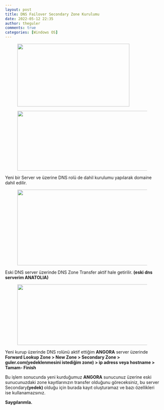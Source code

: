 ```yaml
---
layout: post
title: DNS Failover Secondary Zone Kurulumu
date: 2022-05-12 22:35
author: theguler
comments: true
categories: [Windows OS]
---
```

<!-- wp:image {"id":2765,"width":366,"height":205,"sizeSlug":"large","linkDestination":"none"} -->
<figure class="wp-block-image size-large is-resized"><img src="https://theguler.wordpress.com/wp-content/uploads/2022/04/dns_nedir.webp?w=731" alt="" class="wp-image-2765" width="366" height="205" /></figure>
<!-- /wp:image -->

<!-- wp:image {"id":3103,"width":608,"height":195,"sizeSlug":"large","linkDestination":"none"} -->
<figure class="wp-block-image size-large is-resized"><img src="https://theguler.wordpress.com/wp-content/uploads/2022/05/dns1.png?w=1010" alt="" class="wp-image-3103" width="608" height="195" /></figure>
<!-- /wp:image -->

<!-- wp:paragraph -->
<p>Yeni bir Server ve üzerine DNS rolü de  dahil kurulumu yapılarak domaine dahil edilir.</p>
<!-- /wp:paragraph -->

<!-- wp:image {"id":3115,"width":774,"height":247,"sizeSlug":"large","linkDestination":"none"} -->
<figure class="wp-block-image size-large is-resized"><img src="https://theguler.wordpress.com/wp-content/uploads/2022/05/dns4-1.png?w=1024" alt="" class="wp-image-3115" width="774" height="247" /></figure>
<!-- /wp:image -->

<!-- wp:paragraph -->
<p>Eski DNS server üzerinde DNS Zone Transfer aktif hale getirilir. <strong>(eski dns serverim ANATOLIA)</strong></p>
<!-- /wp:paragraph -->

<!-- wp:image {"id":3107,"width":550,"height":198,"sizeSlug":"large","linkDestination":"none"} -->
<figure class="wp-block-image size-large is-resized"><img src="https://theguler.wordpress.com/wp-content/uploads/2022/05/dns5.png?w=892" alt="" class="wp-image-3107" width="550" height="198" /></figure>
<!-- /wp:image -->

<!-- wp:paragraph -->
<p>Yeni kurup üzerinde DNS rolünü aktif ettiğim <strong>ANGORA</strong> server üzerinde <strong>Forward Lookup Zone &gt; New Zone &gt; Secondary Zone &gt; guler.com(yedeklenmesini istediğim zone) &gt; ip adress veya hostname &gt; Tamam- Finish</strong></p>
<!-- /wp:paragraph -->

<!-- wp:paragraph -->
<p>Bu işlem sonucunda yeni kurduğumuz <strong>ANGORA</strong> sunucunuz üzerine eski sunucunuzdaki zone kayıtlarınızın transfer olduğunu göreceksiniz, bu server Secondary<strong>(yedek) </strong>olduğu için burada kayıt oluşturamaz ve bazı özellikleri ise kullanamazsınız.</p>
<!-- /wp:paragraph -->

<!-- wp:paragraph -->
<p><strong>Saygılarımla.</strong></p>
<!-- /wp:paragraph -->

